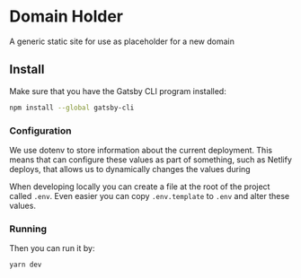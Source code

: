 # Domain Holder

A generic static site for use as placeholder for a new domain

## Install

Make sure that you have the Gatsby CLI program installed:

```sh
npm install --global gatsby-cli
```

### Configuration

We use dotenv to store information about the current deployment. This means that can configure these values as part of something, such as Netlify deploys, that allows us to dynamically changes the values during

When developing locally you can create a file at the root of the project called `.env`. Even easier you can copy `.env.template` to `.env` and alter these values.

### Running

Then you can run it by:

```sh
yarn dev
